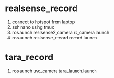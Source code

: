 # realsense_record

1. connect to hotspot from laptop
2. ssh nano using tmux
3. roslaunch realsense2_camera rs_camera.launch
4. roslaunch realsense_record record.launch


# tara_record
1. roslaunch uvc_camera tara_launch.launch
